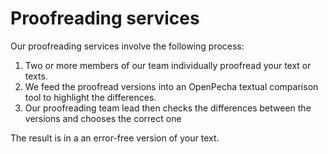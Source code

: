 
# Proofreading services

Our proofreading services involve the following process:

1. Two or more members of our team individually proofread your text or texts.
2. We feed the proofread versions into an OpenPecha textual comparison tool to highlight the differences.
3. Our proofreading team lead then checks the differences between the versions and chooses the correct one

The result is in a an error-free version of your text.